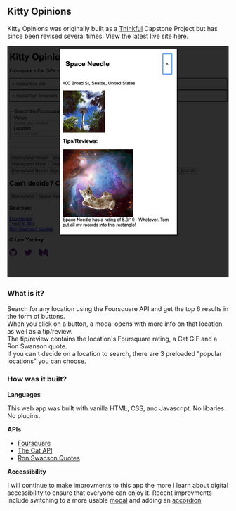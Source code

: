 ## Kitty Opinions

Kitty Opinions was originally built as a [Thinkful](https://www.thinkful.com) Capstone Project but has since been revised several times. View the latest live site [here](https://ljyockey.github.io/kitty-opinions/).

<img src="img/screenshot.png" alt="screenshot of Kitty Opinions">

### What is it?
Search for any location using the Foursquare API and get the top 6 results in the form of buttons. <br>
When you click on a button, a modal opens with more info on that location as well as a tip/review. <br>
The tip/review contains the location's Foursquare rating, a Cat GIF and a Ron Swanson quote. <br>
If you can't decide on a location to search, there are 3 preloaded "popular locations" you can choose. <br>


### How was it built?

**Languages**

This web app was built with vanilla HTML, CSS, and Javascript. No libaries. No plugins.

**APIs**
- [Foursquare](https://developer.foursquare.com/)
- [The Cat API](https://thecatapi.com/)
- [Ron Swanson Quotes](https://github.com/jamesseanwright/ron-swanson-quotes#ron-swanson-quotes-api)

**Accessibility**

I will continue to make improvments to this app the more I learn about digital accessibility to ensure that everyone can enjoy it.
Recent improvments include switching to a more usable [modal](js/modal.js) and adding an [accordion](js/accordion.js).
